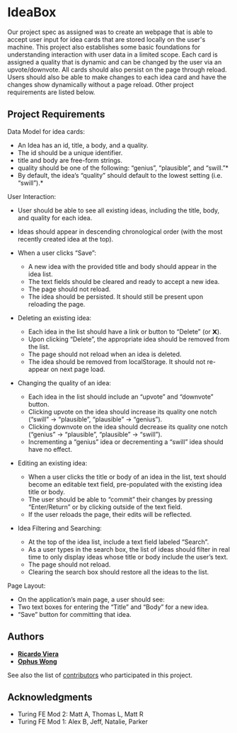 # IdeaBox

Our project spec as assigned was to create an webpage that is able to accept user input for idea cards that are stored locally on the user's machine. This project also establishes some basic foundations for understanding interaction with user data in a limited scope. Each card is assigned a quality that is dynamic and can be changed by the user via an upvote/downvote. All cards should also persist on the page through reload. Users should also be able to make changes to each idea card and have the changes show dynamically without a page reload. Other project requirements are listed below.

## Project Requirements

Data Model for idea cards:
  * An Idea has an id, title, a body, and a quality.
  * The id should be a unique identifier.
  * title and body are free-form strings.
  * quality should be one of the following: “genius”, “plausible”, and “swill.”*
  * By default, the idea’s “quality” should default to the lowest setting (i.e. “swill”).*

User Interaction:
  * User should be able to see all existing ideas, including the title, body, and quality for each idea.
  * Ideas should appear in descending chronological order (with the most recently created idea at the top).

  * When a user clicks “Save”:
    * A new idea with the provided title and body should appear in the idea list.
    * The text fields should be cleared and ready to accept a new idea.
    * The page should not reload.
    * The idea should be persisted. It should still be present upon reloading the page.

  * Deleting an existing idea:
    * Each idea in the list should have a link or button to “Delete” (or 𝗫).
    * Upon clicking “Delete”, the appropriate idea should be removed from the list.
    * The page should not reload when an idea is deleted.
    * The idea should be removed from localStorage. It should not re-appear on next page load.

  * Changing the quality of an idea:
    * Each idea in the list should include an “upvote” and “downvote” button.
    * Clicking upvote on the idea should increase its quality one notch (“swill” → “plausible”, “plausible” → “genius”).
    * Clicking downvote on the idea should decrease its quality one notch (“genius” → “plausible”, “plausible” → “swill”).
    * Incrementing a “genius” idea or decrementing a “swill” idea should have no effect.

 * Editing an existing idea:
   * When a user clicks the title or body of an idea in the list, text should become an editable text field, pre-populated with the existing idea title or body.
   * The user should be able to “commit” their changes by pressing “Enter/Return” or by clicking outside of the text field.
   * If the user reloads the page, their edits will be reflected.

  * Idea Filtering and Searching:
    * At the top of the idea list, include a text field labeled “Search”.
    * As a user types in the search box, the list of ideas should filter in real time to only display ideas whose title or body include the user’s text. 
    * The page should not reload. 
    * Clearing the search box should restore all the ideas to the list.

Page Layout:
  * On the application’s main page, a user should see:
  * Two text boxes for entering the “Title” and “Body” for a new idea.
  * “Save” button for committing that idea.

## Authors

* [**Ricardo Viera**](https://github.com/rvwatch)
* [**Ophus Wong**](https://github.com/ophdub)

See also the list of [contributors](https://github.com/your/project/contributors) who participated in this project.

## Acknowledgments

* Turing FE Mod 2: Matt A, Thomas L, Matt R
* Turing FE Mod 1: Alex B, Jeff, Natalie, Parker


